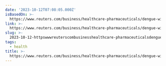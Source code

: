 ```yaml
---
date: '2023-10-12T07:08:05.000Z'
isBasedOn: >-
  https://www.reuters.com/business/healthcare-pharmaceuticals/dengue-will-take-off-southern-europe-us-africa-this-decade-who-scientist-says-2023-10-06/
link: >-
  https://www.reuters.com/business/healthcare-pharmaceuticals/dengue-will-take-off-southern-europe-us-africa-this-decade-who-scientist-says-2023-10-06/
slug: >-
  2023-10-12-httpswwwreuterscombusinesshealthcare-pharmaceuticalsdengue-will-take-off-southern-europe-us-africa-this-decade-who-scientist-says-2023-10-06
tags:
  - health
title: >-
  https://www.reuters.com/business/healthcare-pharmaceuticals/dengue-will-take-off-southern-europe-us-africa-this-decade-who-scientist-says-2023-10-06/
---
```



